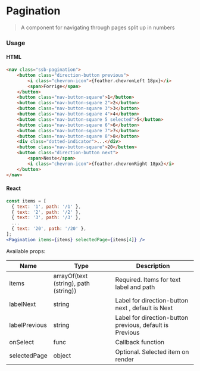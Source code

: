 Pagination
========

> A component for navigating through pages split up in numbers

### Usage

#### HTML

```html
<nav class="ssb-pagination">
    <button class="direction-button previous">
		<i class="chevron-icon">{feather.chevronLeft 18px}</i>
		<span>Forrige</span>
    </button>
    <button class="nav-button-square">1</button>
    <button class="nav-button-square 2">2</button>
    <button class="nav-button-square 3">3</button>
    <button class="nav-button-square 4">4</button>
    <button class="nav-button-square 5 selected">5</button>
    <button class="nav-button-square 6">6</button>
    <button class="nav-button-square 7">7</button>
    <button class="nav-button-square 8">8</button>
    <div class="dotted-indicator">...</div>
    <button class="nav-button-square">20</button>
    <button class="direction-button next">
        <span>Neste</span>
        <i class="chevron-icon">{feather.chevronRight 18px}</i>
    </button>
</nav>
```

#### React

```jsx harmony
const items = [
  { text: '1', path: '/1' },
  { text: '2', path: '/2' },
  { text: '3', path: '/3' },
  ...
  { text: '20', path: '/20' },
];
<Pagination items={items} selectedPage={items[4]} />
```

Available props:

| Name       | Type           | Description  |
| ---------- | ------------- | ----- |
| items | arrayOf(text (string), path (string)) | Required. Items for text label and path |
| labelNext | string | Label for direction-button next , default is Next |
| labelPrevious | string | Label for direction-button previous, default is Previous |
| onSelect | func | Callback function |
| selectedPage | object | Optional. Selected item on render |
